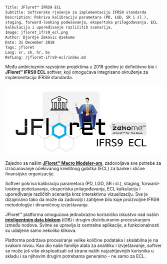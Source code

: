 ```.header
Title: JFloret™ IFRS9 ECL
Subtitle: Softversko rješenje za implementaciju IFRS9 standarda
Description: Pokriva kalibraciju parametara (PD, LGD, SR i sl.), staging, forward-looking podešavanja, ekspertska prilagođavanja, ECL kalkulaciju i upoređivanje različitih scenarija.
Image: jfloret_ifrs9_ecl.png
Author: Djordje Zekovic @zekome
Date: 31 December 2018
Tags: jfloret
Lang: sr, sh, hr, bs
RefLang: /jfloret-ifrs9-ecl/index.md
```

Među ambicioznim razvojnim projektima u 2018 godine je definitivno bio i **JFloret™ IFRS9 ECL** softver, koji omogućava integrisano okruženje za implementaciju IFRS9 standarda.

![img](jfloret_ifrs9_ecl.png)

Zajedno sa našim [**JFloret™ Macro Modeler-om**](/cg/blog/jfloret-macro-modeler-objavljen/), zadovoljava sve potrebe za izračunavanje očekivanog kreditnog gubitka (ECL) za banke i slične finansijske organizacije.

Softver pokriva kalibraciju parametara (PD, LGD, SR i sl.), staging, forward-looking podešavanja, ekspertska prilagođavanja, ECL kalkulaciju i upoređivanje različitih scenarija kroz interaktivnu vizuelizaciju. Sve je dizajnirano tako da može da zadovolji i zahtjeve bilo koje  proizvoljne IFRS9 metodologije i dinamičnog izvještavanja.

JFloret™ platforma omogućava jednobrazno korisničko iskustvo nad našim [**inteligentnim data blokom**](/cg/blog/inteligentni-data-blok/) (iDB) i drugim distribuiranim procesiranjem između nodova. Svime se upravlja iz centralne aplikacije, a funkcionalnosti su udaljene samo nekoliko klikova.

Platforma podržava procesiranje velike količine podataka i skalabilna je na svakom nivou. Kao dio naše familije alata za analitiku i izvještavanje, softver se može još više eksploatisati od strane naših najzahtjevnijih korisnika u skladu i sa njihovim drugim potrebama generalno - ne samo za ECL.
